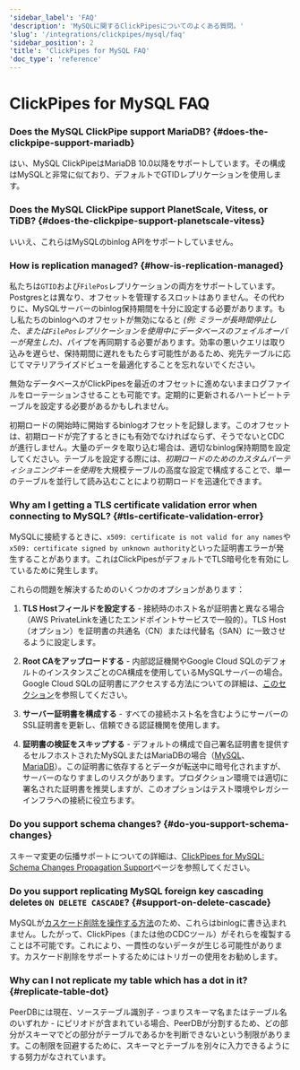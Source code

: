 ```yaml
---
'sidebar_label': 'FAQ'
'description': 'MySQLに関するClickPipesについてのよくある質問。'
'slug': '/integrations/clickpipes/mysql/faq'
'sidebar_position': 2
'title': 'ClickPipes for MySQL FAQ'
'doc_type': 'reference'
---
```




# ClickPipes for MySQL FAQ

### Does the MySQL ClickPipe support MariaDB?  {#does-the-clickpipe-support-mariadb}
はい、MySQL ClickPipeはMariaDB 10.0以降をサポートしています。その構成はMySQLと非常に似ており、デフォルトでGTIDレプリケーションを使用します。

### Does the MySQL ClickPipe support PlanetScale, Vitess, or TiDB? {#does-the-clickpipe-support-planetscale-vitess}
いいえ、これらはMySQLのbinlog APIをサポートしていません。

### How is replication managed? {#how-is-replication-managed}
私たちは`GTID`および`FilePos`レプリケーションの両方をサポートしています。Postgresとは異なり、オフセットを管理するスロットはありません。その代わりに、MySQLサーバーのbinlog保持期間を十分に設定する必要があります。もし私たちのbinlogへのオフセットが無効になると *(例: ミラーが長時間停止した、または`FilePos`レプリケーションを使用中にデータベースのフェイルオーバーが発生した)*、パイプを再同期する必要があります。効率の悪いクエリは取り込みを遅らせ、保持期間に遅れをもたらす可能性があるため、宛先テーブルに応じてマテリアライズドビューを最適化することを忘れないでください。

無効なデータベースがClickPipesを最近のオフセットに進めないままログファイルをローテーションさせることも可能です。定期的に更新されるハートビートテーブルを設定する必要があるかもしれません。

初期ロードの開始時に開始するbinlogオフセットを記録します。このオフセットは、初期ロードが完了するときにも有効でなければならず、そうでないとCDCが進行しません。大量のデータを取り込む場合は、適切なbinlog保持期間を設定してください。テーブルを設定する際には、*初期ロードのためのカスタムパーティショニングキーを使用*を大規模テーブルの高度な設定で構成することで、単一のテーブルを並行して読み込むことにより初期ロードを迅速化できます。

### Why am I getting a TLS certificate validation error when connecting to MySQL? {#tls-certificate-validation-error}

MySQLに接続するときに、`x509: certificate is not valid for any names`や`x509: certificate signed by unknown authority`といった証明書エラーが発生することがあります。これはClickPipesがデフォルトでTLS暗号化を有効にしているために発生します。

これらの問題を解決するためのいくつかのオプションがあります：

1. **TLS Hostフィールドを設定する** - 接続時のホスト名が証明書と異なる場合（AWS PrivateLinkを通じたエンドポイントサービスで一般的）。TLS Host（オプション）を証明書の共通名（CN）または代替名（SAN）に一致させるように設定します。

2. **Root CAをアップロードする** - 内部認証機関やGoogle Cloud SQLのデフォルトのインスタンスごとのCA構成を使用しているMySQLサーバーの場合。Google Cloud SQLの証明書にアクセスする方法についての詳細は、[このセクション](https://clickhouse.com/docs/integrations/clickpipes/mysql/source/gcp#download-root-ca-certificate-gcp-mysql)を参照してください。

3. **サーバー証明書を構成する** - すべての接続ホスト名を含むようにサーバーのSSL証明書を更新し、信頼できる認証機関を使用します。

4. **証明書の検証をスキップする** - デフォルトの構成で自己署名証明書を提供するセルフホストされたMySQLまたはMariaDBの場合（[MySQL](https://dev.mysql.com/doc/refman/8.4/en/creating-ssl-rsa-files-using-mysql.html#creating-ssl-rsa-files-using-mysql-automatic)、[MariaDB](https://mariadb.com/kb/en/securing-connections-for-client-and-server/#enabling-tls-for-mariadb-server)）。この証明書に依存するとデータが転送中に暗号化されますが、サーバーのなりすましのリスクがあります。プロダクション環境では適切に署名された証明書を推奨しますが、このオプションはテスト環境やレガシーインフラへの接続に役立ちます。

### Do you support schema changes? {#do-you-support-schema-changes}

スキーマ変更の伝播サポートについての詳細は、[ClickPipes for MySQL: Schema Changes Propagation Support](./schema-changes)ページを参照してください。

### Do you support replicating MySQL foreign key cascading deletes `ON DELETE CASCADE`? {#support-on-delete-cascade}

MySQLが[カスケード削除を操作する方法](https://dev.mysql.com/doc/refman/8.0/en/innodb-and-mysql-replication.html)のため、これらはbinlogに書き込まれません。したがって、ClickPipes（または他のCDCツール）がそれらを複製することは不可能です。これにより、一貫性のないデータが生じる可能性があります。カスケード削除をサポートするためにはトリガーの使用をお勧めします。

### Why can I not replicate my table which has a dot in it? {#replicate-table-dot}
PeerDBには現在、ソーステーブル識別子 - つまりスキーマ名またはテーブル名のいずれか - にピリオドが含まれている場合、PeerDBが分割するため、どの部分がスキーマでどの部分がテーブルであるかを判断できないという制限があります。この制限を回避するために、スキーマとテーブルを別々に入力できるようにする努力がなされています。
